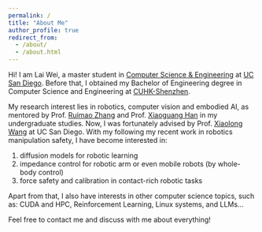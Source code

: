 ```yaml
---
permalink: /
title: "About Me"
author_profile: true
redirect_from: 
  - /about/
  - /about.html
---
```


Hi! I am Lai Wei, a master student in [Computer Science & Engineering](https://cse.ucsd.edu/) at [UC San Diego](https://ucsd.edu). Before that, I obtained my Bachelor of Engineering degree in Computer Science and Engineering at [CUHK-Shenzhen](https://www.cuhk.edu.cn/en). 

My research interest lies in robotics, computer vision and embodied AI, as mentored by Prof. [Ruimao Zhang](http://www.zhangruimao.site/#) and Prof. [Xiaoguang Han](https://gaplab.cuhk.edu.cn/pages/people) in my undergraduate studies. Now, I was fortunately advised by Prof. [Xiaolong Wang](https://xiaolonw.github.io/) at UC San Diego. With my following my recent work in robotics manipulation safety, I have become interested in:

1. diffusion models for robotic learning <br>
2. impedance control for robotic arm or even mobile robots (by whole-body control)<br>
3. force safety and calibration in contact-rich robotic tasks  <br>


Apart from that, I also have interests in other computer science topics, such as: CUDA and HPC, Reinforcement Learning, Linux systems, and LLMs...

Feel free to contact me and discuss with me about everything! 

